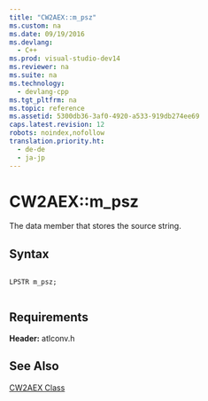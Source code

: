 ```yaml
---
title: "CW2AEX::m_psz"
ms.custom: na
ms.date: 09/19/2016
ms.devlang: 
  - C++
ms.prod: visual-studio-dev14
ms.reviewer: na
ms.suite: na
ms.technology: 
  - devlang-cpp
ms.tgt_pltfrm: na
ms.topic: reference
ms.assetid: 5300db36-3af0-4920-a533-919db274ee69
caps.latest.revision: 12
robots: noindex,nofollow
translation.priority.ht: 
  - de-de
  - ja-jp
---
```

# CW2AEX::m_psz
The data member that stores the source string.  
  
## Syntax  
  
```  
  
LPSTR m_psz;  
  
```  
  
## Requirements  
 **Header:** atlconv.h  
  
## See Also  
 [CW2AEX Class](../vs140/CW2AEX-Class.md)